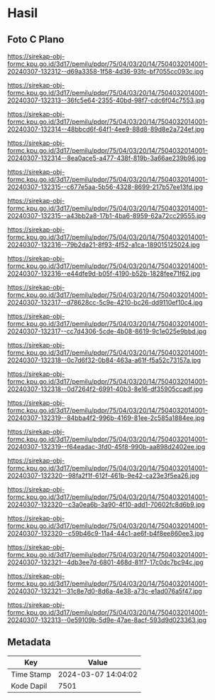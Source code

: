 # Hasil

## Foto C Plano

https://sirekap-obj-formc.kpu.go.id/3d17/pemilu/pdpr/75/04/03/20/14/7504032014001-20240307-132312--d69a3358-1f58-4d36-93fc-bf7055cc093c.jpg

https://sirekap-obj-formc.kpu.go.id/3d17/pemilu/pdpr/75/04/03/20/14/7504032014001-20240307-132313--36fc5e64-2355-40bd-98f7-cdc6f04c7553.jpg

https://sirekap-obj-formc.kpu.go.id/3d17/pemilu/pdpr/75/04/03/20/14/7504032014001-20240307-132314--48bbcd6f-64f1-4ee9-88d8-89d8e2a724ef.jpg

https://sirekap-obj-formc.kpu.go.id/3d17/pemilu/pdpr/75/04/03/20/14/7504032014001-20240307-132314--8ea0ace5-a477-438f-819b-3a66ae239b96.jpg

https://sirekap-obj-formc.kpu.go.id/3d17/pemilu/pdpr/75/04/03/20/14/7504032014001-20240307-132315--c677e5aa-5b56-4328-8699-217b57ee13fd.jpg

https://sirekap-obj-formc.kpu.go.id/3d17/pemilu/pdpr/75/04/03/20/14/7504032014001-20240307-132315--a43bb2a8-17b1-4ba6-8959-62a72cc29555.jpg

https://sirekap-obj-formc.kpu.go.id/3d17/pemilu/pdpr/75/04/03/20/14/7504032014001-20240307-132316--79b2da21-8f93-4f52-a1ca-189015125024.jpg

https://sirekap-obj-formc.kpu.go.id/3d17/pemilu/pdpr/75/04/03/20/14/7504032014001-20240307-132316--e44dfe9d-b05f-4190-b52b-1828fee71f62.jpg

https://sirekap-obj-formc.kpu.go.id/3d17/pemilu/pdpr/75/04/03/20/14/7504032014001-20240307-132317--d78628cc-5c9e-4210-bc26-dd9110ef10c4.jpg

https://sirekap-obj-formc.kpu.go.id/3d17/pemilu/pdpr/75/04/03/20/14/7504032014001-20240307-132317--cc7d4306-5cde-4b08-8619-9c1e025e9bbd.jpg

https://sirekap-obj-formc.kpu.go.id/3d17/pemilu/pdpr/75/04/03/20/14/7504032014001-20240307-132318--0c7d6f32-0b84-463a-a61f-f5a52c73157a.jpg

https://sirekap-obj-formc.kpu.go.id/3d17/pemilu/pdpr/75/04/03/20/14/7504032014001-20240307-132318--0d7264f2-6991-40b3-8e16-df35905ccadf.jpg

https://sirekap-obj-formc.kpu.go.id/3d17/pemilu/pdpr/75/04/03/20/14/7504032014001-20240307-132319--84bba4f2-996b-4169-81ee-2c585a1884ee.jpg

https://sirekap-obj-formc.kpu.go.id/3d17/pemilu/pdpr/75/04/03/20/14/7504032014001-20240307-132319--f64eadac-3fd0-45f8-990b-aa898d2402ee.jpg

https://sirekap-obj-formc.kpu.go.id/3d17/pemilu/pdpr/75/04/03/20/14/7504032014001-20240307-132320--98fa2f1f-612f-461b-9e42-ca23e3f5ea26.jpg

https://sirekap-obj-formc.kpu.go.id/3d17/pemilu/pdpr/75/04/03/20/14/7504032014001-20240307-132320--c3a0ea6b-3a90-4f10-add1-70602fc8d6b9.jpg

https://sirekap-obj-formc.kpu.go.id/3d17/pemilu/pdpr/75/04/03/20/14/7504032014001-20240307-132320--c59b46c9-11a4-44c1-ae6f-b4f8ee860ee3.jpg

https://sirekap-obj-formc.kpu.go.id/3d17/pemilu/pdpr/75/04/03/20/14/7504032014001-20240307-132321--4db3ee7d-6801-468d-81f7-17c0dc7bc94c.jpg

https://sirekap-obj-formc.kpu.go.id/3d17/pemilu/pdpr/75/04/03/20/14/7504032014001-20240307-132321--31c8e7d0-8d6a-4e38-a73c-e1ad076a5f47.jpg

https://sirekap-obj-formc.kpu.go.id/3d17/pemilu/pdpr/75/04/03/20/14/7504032014001-20240307-132313--0e59109b-5d9e-47ae-8acf-593d9d023363.jpg


## Metadata

| Key        | Value               |
| ---------- | ------------------- |
| Time Stamp | 2024-03-07 14:04:02 |
| Kode Dapil | 7501                |



